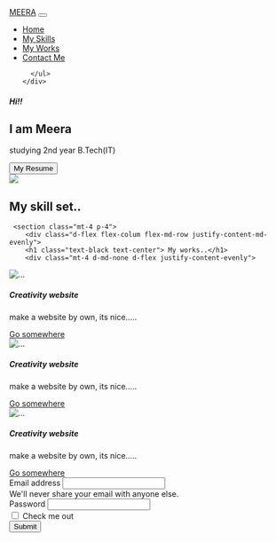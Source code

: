 <html>

<head>
	<meta charset="utf-8">
	<meta name="viewport" content="width=device-width">
	<title>repl.it</title>
	<link href="https://cdn.jsdelivr.net/npm/bootstrap@5.0.1/dist/css/bootstrap.min.css" rel="stylesheet" integrity="sha384-+0n0xVW2eSR5OomGNYDnhzAbDsOXxcvSN1TPprVMTNDbiYZCxYbOOl7+AMvyTG2x"
	 crossorigin="anonymous">
	<link rel="stylesheet" href="https://pro.fontawesome.com/releases/v5.10.0/css/all.css" integrity="sha384-AYmEC3Yw5cVb3ZcuHtOA93w35dYTsvhLPVnYs9eStHfGJvOvKxVfELGroGkvsg+p"
	 crossorigin="anonymous" />
</head>

<body>
	<nav class="navbar navbar-expand-lg navbar-light bg-info">
		<div class="container-fluid">
			<a class="navbar-brand" href="#hero">MEERA</a>
			<button class="navbar-toggler" type="button" data-bs-toggle="collapse" data-bs-target="#navbarSupportedContent" aria-controls="navbarSupportedContent" aria-expanded="false" aria-label="Toggle navigation">
      <span class="navbar-toggler-icon"></span>
    </button>
    <div class="collapse navbar-collapse" id="navbarSupportedContent">
      <ul class="navbar-nav me-auto mb-2 mb-lg-0">
        <li class="nav-item">
          <a class="nav-link active" aria-current="page" href="#">Home</a>
        </li>
         <li class="nav-item">
          <a class="nav-link" href="#">My Skills</a>
        </li>
        <li class="nav-item">
          <a class="nav-link" href="#">My Works</a>
        </li>
         <li class="nav-item">
          <a class="nav-link" href="#">Contact Me</a>
        </li>
        
      </ul>
    </div>
  </div>
</nav>
<main class="container mt-3">
  <section id="hero" class="d-flex justify-content-sm-center justify-content-md-evenly align-items-center flex-column-reverse gap-3 flex-md-row">
    <!-- hero -->
    <div class="d-flex justify-content-sm-center align-items-center flex-column 
     justify-content-md-start align-items-md-start">
      <h5> Hi!!</h5>
      <h1> I am Meera </h1>
      <p>studying 2nd year B.Tech(IT)</p>
      <button class="btn btn-primary btn-sm">My Resume</button>
      </div>
      <div class=" d-md-none w=50 w=50">
        <img
         src="https://i.pinimg.com/564x/02/4c/f3/024cf3f2261ac013a23dd81145d31760.jpg"
          class="w-100 h-100 rounded-circle">
        </div>
    </section>
     <section class="mt-4 p-4 rounded">
 <h1 class="text-black text-center"> My skill set..</h1>
 <div class="mt-4 d-md-none d-flex justify-content-evenly">
  <i class="fab fa-html5 fa-3x"></i>
   <i class="fab fa-css3-alt fa-3x"></i>
   <i class="fab fa-bootstrap fa-3x"></i>
</div> 
   </section>

     <section class="mt-4 p-4">  
        <div class="d-flex flex-colum flex-md-row justify-content-md-evenly">
        <h1 class="text-black text-center"> My works..</h1>
        <div class="mt-4 d-md-none d-flex justify-content-evenly">
<div class="card" style="width: 18rem;">
  <img src="https://encrypted-tbn0.gstatic.com/images?q=tbn:ANd9GcQ4WFg0UV4W0x0kxak2OTrdQ1H-Sm_v0FHBpA&usqp=CAU" class="card-img-top" alt="...">
  <div class="card-body">
    <h5 class="card-title">Creativity website</h5>
    <p class="card-text">make a website by own, its nice.....</p>
    <a href="#" class="btn btn-primary">Go somewhere</a>
  </div>
</div>
<div class="card" style="width: 18rem;">
  <img src="https://encrypted-tbn0.gstatic.com/images?q=tbn:ANd9GcQ4WFg0UV4W0x0kxak2OTrdQ1H-Sm_v0FHBpA&usqp=CAU" class="card-img-top" alt="...">
  <div class="card-body">
    <h5 class="card-title">Creativity website</h5>
    <p class="card-text">make a website by own, its nice.....</p>
    <a href="#" class="btn btn-primary">Go somewhere</a>
  </div>
</div>
<div class="card" style="width: 18rem;">
  <img src="https://encrypted-tbn0.gstatic.com/images?q=tbn:ANd9GcQ4WFg0UV4W0x0kxak2OTrdQ1H-Sm_v0FHBpA&usqp=CAU" class="card-img-top" alt="...">
  <div class="card-body">
    <h5 class="card-title">Creativity website</h5>
    <p class="card-text">make a website by own, its nice.....</p>
    <a href="#" class="btn btn-primary">Go somewhere</a>
  </div>
</div>
</div>
</div>
    </section>
    <section>
      <form>
  <div class="mb-3">
    <label for="exampleInputEmail1" class="form-label">Email address</label>
    <input type="email" class="form-control" id="exampleInputEmail1" aria-describedby="emailHelp">
    <div id="emailHelp" class="form-text">We'll never share your email with anyone else.</div>
  </div>
  <div class="mb-3">
    <label for="exampleInputPassword1" class="form-label">Password</label>
    <input type="password" class="form-control" id="exampleInputPassword1">
  </div>
  <div class="mb-3 form-check">
    <input type="checkbox" class="form-check-input" id="exampleCheck1">
    <label class="form-check-label" for="exampleCheck1">Check me out</label>
  </div>
  <button type="submit" class="btn btn-primary">Submit</button>
</form>
      </section>
</main>
   <script src="https://cdn.jsdelivr.net/npm/bootstrap@5.0.1/dist/js/bootstrap.bundle.min.js" integrity="sha384-gtEjrD/SeCtmISkJkNUaaKMoLD0//ElJ19smozuHV6z3Iehds+3Ulb9Bn9Plx0x4" crossorigin="anonymous"></script> 
  </body>
</html>
